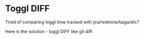 # Toggl DIFF

Tired of comparing toggl time tracked with jira/redmine/taiga/etc?

Here is the solution - toggl DIFF like git diff.
